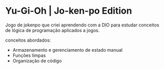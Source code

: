 # Yu-Gi-Oh | Jo-ken-po Edition

Jogo de jokenpo que criei aprendendo com a DIO para estudar conceitos de lógica de programação aplicados a jogos.

conceitos abordados:

- Armazenamento e gerenciamento de estado manual
- Funções limpas
- Organização de código

